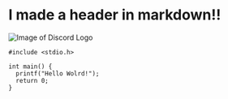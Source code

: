 # I made a header in markdown!!

![Image of Discord Logo](https://github.com/Exp-Communicate-Using-Markdown-Cohort-1/series-communicate-using-markdown-Soimanul/assets/166697209/45701efb-3f40-478e-8b1b-ec8bda0a10fd)

```
#include <stdio.h>

int main() {
  printf("Hello Wolrd!");
  return 0;
}
